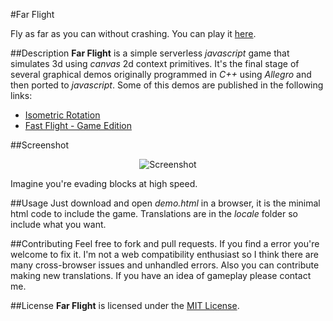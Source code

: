 #Far Flight

Fly as far as you can without crashing. You can play it [here](http://edwrodrig.github.io/farflight/).

##Description
**Far Flight** is a simple serverless *javascript* game that simulates 3d using *canvas* 2d context primitives. It's the final stage of several graphical demos originally programmed in *C++* using *Allegro* and then ported to *javascript*. Some of this demos are published in the following links:
* [Isometric Rotation](http://codepen.io/edwrodrig/pen/ynfJo)
* [Fast Flight - Game Edition](http://codepen.io/edwrodrig/pen/KgbAt)

##Screenshot
<p align="center">
  <img src="https://raw.githubusercontent.com/edwrodrig/farflight/master/img/game_sshot.png" alt="Screenshot"/>
</p>
Imagine you're evading blocks at high speed.

##Usage
Just download and open *demo.html* in a browser, it is the minimal html code to include the game. Translations are in the *locale* folder so include what you want.

##Contributing
Feel free to fork and pull requests. If you find a error you're welcome to fix it. I'm not a web compatibility enthusiast so I think there are many cross-browser issues and unhandled errors. Also you can contribute making new translations. If you have an idea of gameplay please contact me.

##License
**Far Flight** is licensed under the [MIT License](https://github.com/edwrodrig/farflight/blob/master/LICENSE).

